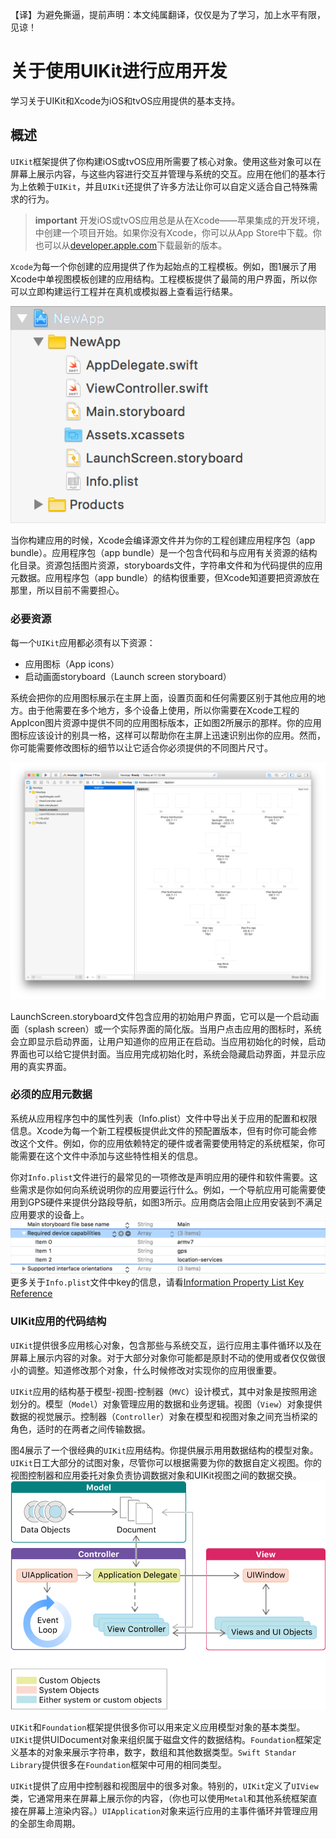 【译】为避免撕逼，提前声明：本文纯属翻译，仅仅是为了学习，加上水平有限，见谅！

# 关于使用UIKit进行应用开发
学习关于UIKit和Xcode为iOS和tvOS应用提供的基本支持。

## 概述
`UIKit`框架提供了你构建iOS或tvOS应用所需要了核心对象。使用这些对象可以在屏幕上展示内容，与这些内容进行交互并管理与系统的交互。应用在他们的基本行为上依赖于`UIKit`，并且`UIKit`还提供了许多方法让你可以自定义适合自己特殊需求的行为。

> **important**
> 开发iOS或tvOS应用总是从在Xcode——苹果集成的开发环境，中创建一个项目开始。如果你没有Xcode，你可以从App Store中下载。你也可以从[developer.apple.com](https://developer.apple.com/)下载最新的版本。

`Xcode`为每一个你创建的应用提供了作为起始点的工程模板。例如，图1展示了用Xcode中单视图模板创建的应用结构。工程模板提供了最简的用户界面，所以你可以立即构建运行工程并在真机或模拟器上查看运行结果。

![图1](https://github.com/singmiya/translate/blob/master/datas/uikit_1.png)

当你构建应用的时候，Xcode会编译源文件并为你的工程创建应用程序包（app bundle）。应用程序包（app bundle）是一个包含代码和与应用有关资源的结构化目录。资源包括图片资源，storyboards文件，字符串文件和为代码提供的应用元数据。应用程序包（app bundle）的结构很重要，但Xcode知道要把资源放在那里，所以目前不需要担心。

### 必要资源
每一个`UIKit`应用都必须有以下资源：

* 应用图标（App icons）
* 启动画面storyboard（Launch screen storyboard）

系统会把你的应用图标展示在主屏上面，设置页面和任何需要区别于其他应用的地方。由于他需要在多个地方，多个设备上使用，所以你需要在Xcode工程的AppIcon图片资源中提供不同的应用图标版本，正如图2所展示的那样。你的应用图标应该设计的别具一格，这样可以帮助你在主屏上迅速识别出你的应用。然而，你可能需要修改图标的细节以让它适合你必须提供的不同图片尺寸。

![图2](https://github.com/singmiya/translate/blob/master/datas/uikit_2.png)

LaunchScreen.storyboard文件包含应用的初始用户界面，它可以是一个启动画面（splash screen）或一个实际界面的简化版。当用户点击应用的图标时，系统会立即显示启动界面，让用户知道你的应用正在启动。当应用初始化的时候，启动界面也可以给它提供封面。当应用完成初始化时，系统会隐藏启动界面，并显示应用的真实界面。

### 必须的应用元数据
系统从应用程序包中的属性列表（Info.plist）文件中导出关于应用的配置和权限信息。Xcode为每一个新工程模板提供此文件的预配置版本，但有时你可能会修改这个文件。例如，你的应用依赖特定的硬件或者需要使用特定的系统框架，你可能需要在这个文件中添加与这些特性相关的信息。

你对`Info.plist`文件进行的最常见的一项修改是声明应用的硬件和软件需要。这些需求是你如何向系统说明你的应用要运行什么。例如，一个导航应用可能需要使用到GPS硬件来提供分路段导航，如图3所示。应用商店会阻止应用安装到不满足应用要求的设备上。
![图3](https://github.com/singmiya/translate/blob/master/datas/uikit_3.png)
更多关于`Info.plist`文件中key的信息，请看[Information Property List Key Reference](https://developer.apple.com/library/etc/redirect/xcode/content/1189/documentation/General/Reference/InfoPlistKeyReference/Introduction/Introduction.html#//apple_ref/doc/uid/TP40009247)

### UIKit应用的代码结构
`UIKit`提供很多应用核心对象，包含那些与系统交互，运行应用主事件循环以及在屏幕上展示内容的对象。对于大部分对象你可能都是原封不动的使用或者仅仅做很小的调整。知道修改那个对象，什么时候修改对实现你的应用很重要。

`UIKit`应用的结构基于模型-视图-控制器（`MVC`）设计模式，其中对象是按照用途划分的。模型（`Model`）对象管理应用的数据和业务逻辑。视图（`View`）对象提供数据的视觉展示。控制器（`Controller`）对象在模型和视图对象之间充当桥梁的角色，适时的在两者之间传输数据。

图4展示了一个很经典的`UIKit`应用结构。你提供展示用用数据结构的模型对象。`UIKit`日工大部分的试图对象，尽管你可以根据需要为你的数据自定义视图。你的视图控制器和应用委托对象负责协调数据对象和UIKit视图之间的数据交换。
![图4](https://github.com/singmiya/translate/blob/master/datas/uikit_4.png)

`UIKit`和`Foundation`框架提供很多你可以用来定义应用模型对象的基本类型。`UIKit`提供UIDocument对象来组织属于磁盘文件的数据结构。`Foundation`框架定义基本的对象来展示字符串，数字，数组和其他数据类型。`Swift Standar Library`提供很多在`Foundation`框架中可用的相同类型。

`UIKit`提供了应用中控制器和视图层中的很多对象。特别的，`UIKit`定义了`UIView`类，它通常用来在屏幕上展示你的内容，（你也可以使用`Metal`和其他系统框架直接在屏幕上渲染内容。）`UIApplication`对象来运行应用的主事件循环并管理应用的全部生命周期。


